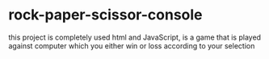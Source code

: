 # rock-paper-scissor-console
this project is completely used html and JavaScript, is a game that is played against computer which you either win or loss according to your selection 
